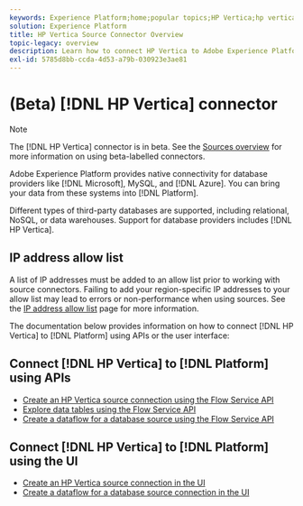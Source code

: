 ```yaml
---
keywords: Experience Platform;home;popular topics;HP Vertica;hp vertica
solution: Experience Platform
title: HP Vertica Source Connector Overview
topic-legacy: overview
description: Learn how to connect HP Vertica to Adobe Experience Platform using APIs or the user interface.
exl-id: 5785d8bb-ccda-4d53-a79b-030923e3ae81
---
```

# (Beta) [!DNL HP Vertica] connector

>[!NOTE]
>
>The [!DNL HP Vertica] connector is in beta. See the [Sources overview](../../home.md#terms-and-conditions) for more information on using beta-labelled connectors.

Adobe Experience Platform provides native connectivity for database providers like [!DNL Microsoft], MySQL, and [!DNL Azure]. You can bring your data from these systems into [!DNL Platform].

Different types of third-party databases are supported, including relational, NoSQL, or data warehouses. Support for database providers includes [!DNL HP Vertica].

## IP address allow list

A list of IP addresses must be added to an allow list prior to working with source connectors. Failing to add your region-specific IP addresses to your allow list may lead to errors or non-performance when using sources. See the [IP address allow list](../../ip-address-allow-list.md) page for more information.

The documentation below provides information on how to connect [!DNL HP Vertica] to [!DNL Platform] using APIs or the user interface:

## Connect [!DNL HP Vertica] to [!DNL Platform] using APIs

- [Create an HP Vertica source connection using the Flow Service API](../../tutorials/api/create/databases/hp-vertica.md)
- [Explore data tables using the Flow Service API](../../tutorials/api/explore/tabular.md)
- [Create a dataflow for a database source using the Flow Service API](../../tutorials/api/collect/database-nosql.md)

## Connect [!DNL HP Vertica] to [!DNL Platform] using the UI

- [Create an HP Vertica source connection in the UI](../../tutorials/ui/create/databases/hp-vertica.md)
- [Create a dataflow for a database source connection in the UI](../../tutorials/ui/dataflow/databases.md)
